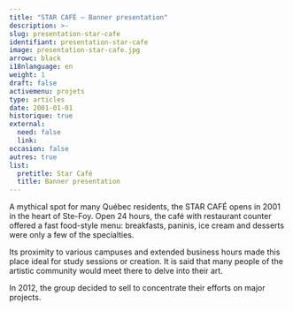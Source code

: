 ```yaml
---
title: "STAR CAFÉ – Banner presentation"
description: >-
slug: presentation-star-cafe
identifiant: presentation-star-cafe 
image: presentation-star-cafe.jpg
arrowc: black
i18nlanguage: en
weight: 1
draft: false
activemenu: projets
type: articles
date: 2001-01-01
historique: true
external:
  need: false
  link:
occasion: false
autres: true
list:
  pretitle: Star Café
  title: Banner presentation
---
```


A mythical spot for many Québec residents, the STAR CAFÉ opens in 2001 in the heart of Ste-Foy. Open 24 hours, the café with restaurant counter offered a fast food-style menu: breakfasts, paninis, ice cream and desserts were only a few of the specialties.

Its proximity to various campuses and extended business hours made this place ideal for study sessions or creation. It is said that many people of the artistic community would meet there to delve into their art.

In 2012, the group decided to sell to concentrate their efforts on major projects.
  

 
